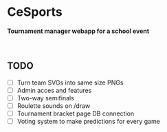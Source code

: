 # CeSports

**Tournament manager webapp for a school event**

<br>

## TODO

- [ ] Turn team SVGs into same size PNGs
- [ ] Admin acces and features
- [ ] Two-way semifinals
- [ ] Roulette sounds on /draw
- [ ] Tournament bracket page DB connection
- [ ] Voting system to make predictions for every game
